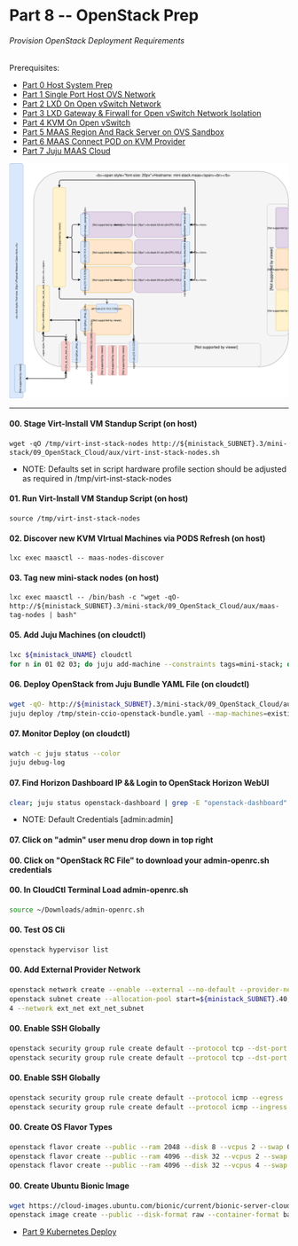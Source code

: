 # Part 8 -- OpenStack Prep
###### Provision OpenStack Deployment Requirements

Prerequisites:
- [Part 0 Host System Prep]
- [Part 1 Single Port Host OVS Network]
- [Part 2 LXD On Open vSwitch Network]
- [Part 3 LXD Gateway & Firwall for Open vSwitch Network Isolation]
- [Part 4 KVM On Open vSwitch]
- [Part 5 MAAS Region And Rack Server on OVS Sandbox]
- [Part 6 MAAS Connect POD on KVM Provider]
- [Part 7 Juju MAAS Cloud]

![CCIO Hypervisor - OpenStack Prep](web/drawio/OpenStack-Prep.svg)

-------
#### 00. Stage Virt-Install VM Standup Script (on host)
```
wget -qO /tmp/virt-inst-stack-nodes http://${ministack_SUBNET}.3/mini-stack/09_OpenStack_Cloud/aux/virt-inst-stack-nodes.sh
```
  - NOTE: Defaults set in script hardware profile section should be adjusted as required in /tmp/virt-inst-stack-nodes
#### 01. Run Virt-Install VM Standup Script (on host)
```
source /tmp/virt-inst-stack-nodes
```

#### 02. Discover new KVM VIrtual Machines via PODS Refresh  (on host)
```
lxc exec maasctl -- maas-nodes-discover
```

#### 03. Tag new mini-stack nodes (on host)
```
lxc exec maasctl -- /bin/bash -c "wget -qO- http://${ministack_SUBNET}.3/mini-stack/09_OpenStack_Cloud/aux/maas-tag-nodes | bash"
```
#### 05. Add Juju Machines (on cloudctl)
```sh
lxc ${ministack_UNAME} cloudctl
for n in 01 02 03; do juju add-machine --constraints tags=mini-stack; done
```
#### 06. Deploy OpenStack from Juju Bundle YAML File (on cloudctl)
```sh
wget -qO- http://${ministack_SUBNET}.3/mini-stack/09_OpenStack_Cloud/aux/build-stein-ccio-openstack-juju-bundle.sh | bash
juju deploy /tmp/stein-ccio-openstack-bundle.yaml --map-machines=existing --verbose --debug
```
#### 07. Monitor Deploy (on cloudctl)
```sh
watch -c juju status --color
juju debug-log
```
#### 07. Find Horizon Dashboard IP && Login to OpenStack Horizon WebUI
```sh
clear; juju status openstack-dashboard | grep -E "openstack-dashboard" | grep "${ministack_SUBNET}"
```
  - NOTE: Default Credentials [admin:admin]
#### 07. Click on "admin" user menu drop down in top right
#### 00. Click on "OpenStack RC File" to download your admin-openrc.sh credentials
#### 00. In CloudCtl Terminal Load admin-openrc.sh
```sh
source ~/Downloads/admin-openrc.sh
```
#### 00. Test OS Cli
```sh
openstack hypervisor list
```
#### 00. Add External Provider Network
```sh
openstack network create --enable --external --no-default --provider-network-type flat --provider-physical-network physnet1 ext_net
openstack subnet create --allocation-pool start=${ministack_SUBNET}.40,end=${ministack_SUBNET}.49 --subnet-range ${ministack_SUBNET}.0/24 --no-dhcp --gateway ${ministack_SUBNET}.1 --ip-version
4 --network ext_net ext_net_subnet
```
#### 00. Enable SSH Globally
```sh
openstack security group rule create default --protocol tcp --dst-port 22:22 --remote-ip 0.0.0.0/0 --egress
openstack security group rule create default --protocol tcp --dst-port 22:22 --remote-ip 0.0.0.0/0 --ingress
```
#### 00. Enable SSH Globally
```sh
openstack security group rule create default --protocol icmp --egress
openstack security group rule create default --protocol icmp --ingress
```
#### 00. Create OS Flavor Types
```sh
openstack flavor create --public --ram 2048 --disk 8 --vcpus 2 --swap 0 m2.2small
openstack flavor create --public --ram 4096 --disk 32 --vcpus 2 --swap 0 m2.4med
openstack flavor create --public --ram 4096 --disk 32 --vcpus 4 --swap 0 m4.4med
```
#### 00. Create Ubuntu Bionic Image
```sh
wget https://cloud-images.ubuntu.com/bionic/current/bionic-server-cloudimg-amd64.img -P ~/Downloads/
openstack image create --public --disk-format raw --container-format bare --file ~/Downloads/bionic-server-cloudimg-amd64.img bionic-cloud-image
```


- [Part 9 Kubernetes Deploy]
<!-- Markdown link & img dfn's -->
[Part 0 Host System Prep]: ../0_Host_System_Prep
[Part 1 Single Port Host OVS Network]: ../1_Single_Port_Host-Open_vSwitch_Network_Configuration
[Part 2 LXD On Open vSwitch Network]: ../2_LXD-On-OVS
[Part 3 LXD Gateway & Firwall for Open vSwitch Network Isolation]: ../3_LXD_Network_Gateway
[Part 4 KVM On Open vSwitch]: ../4_KVM_On_Open_vSwitch
[Part 5 MAAS Region And Rack Server on OVS Sandbox]: ../5_MAAS-Rack_And_Region_Ctl-On-Open_vSwitch
[Part 6 MAAS Connect POD on KVM Provider]: ../6_MAAS-Connect_POD_KVM-Provider
[Part 7 Juju MAAS Cloud]: ../7_Juju_MAAS_Cloud
[Part 8 OpenStack Prep]: ../8_OpenStack_Deploy
[Part 9 Kubernetes Deploy]: ../9_Kubernetes_Deploy
